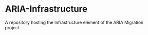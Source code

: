 # ARIA-Infrastructure
A repository hosting the Infrastructure element of the ARIA Migration project
